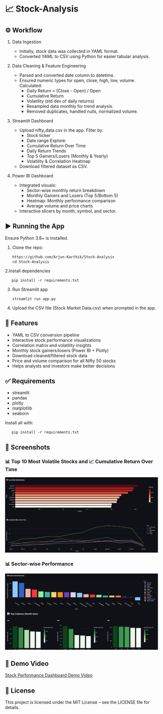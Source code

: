 # 📈 Stock-Analysis

## ⚙️ Workflow
1. Data Ingestion

   - Initially, stock data was collected in YAML format. 
   - Converted YAML to CSV using Python for easier tabular analysis.

2. Data Cleaning & Feature Engineering
   
      - Parsed and converted date column to datetime.
      - Ensured numeric types for open, close, high, low, volume.
      Calculated:
        - Daily Return = (Close - Open) / Open
        - Cumulative Return
        - Volatility (std dev of daily returns)
        - Resampled data monthly for trend analysis.
        - Removed duplicates, handled nulls, normalized volume.

3. Streamlit Dashboard
   
      - Upload nifty_data.csv in the app.
      Filter by:
        - Stock ticker
        - Date range
      Explore:
        - Cumulative Return Over Time
        - Daily Return Trends
        - Top 5 Gainers/Losers (Monthly & Yearly)
        - Volatility & Correlation Heatmap
      - Download filtered dataset as CSV.
  
4. Power BI Dashboard
   
      - Integrated visuals:
          - Sector-wise monthly return breakdown
          - Monthly Gainers and Losers (Top 5/Bottom 5)
          - Heatmap: Monthly performance comparison
          - Average volume and price charts
      - Interactive slicers by month, symbol, and sector.
  
## ▶️ Running the App

Ensure Python 3.8+ is installed.

1. Clone the repo:
   
       https://github.com/Arjun-Karthik/Stock-Analysis
       cd Stock-Analysis

2.Install dependencies

       pip install -r requirements.txt

3. Run Streamlit app

       streamlit run app.py

4. Upload the CSV file (Stock Market Data.csv) when prompted in the app.

## 🧩 Features

  - YAML to CSV conversion pipeline
  - Interactive stock performance visualizations
  - Correlation matrix and volatility insights
  - Monthly stock gainers/losers (Power BI + Plotly)
  - Download cleaned/filtered stock data
  - Price and volume comparison for all Nifty 50 stocks
  - Helps analysts and investors make better decisions

## ✅ Requirements

   - streamlit
   - pandas
   - plotly
   - matplotlib
   - seaborn

Install all with:

       pip install -r requirements.txt

## 📸 Screenshots

### 📊 Top 10 Most Volatile Stocks and 📈 Cumulative Return Over Time

<img src="Screenshots/Bar and Line Chart.png" width="800"/>

### 📊 Sector-wise Performance

<img src="Screenshots/Bar Chart.png" width="800"/>

## 🎥 Demo Video

   <a href="[https://www.linkedin.com/posts/arjun-t-a51383200_imdb-movie-dashboard-app-activity-7348370456242003969-Nd0G?utm_source=share&utm_medium=member_desktop&rcm=ACoAADNQBh0BQsEphYCjQb01l17Z8-pUyINZuxs](https://www.linkedin.com/posts/arjun-t-a51383200_stock-performance-dashboard-visualization-activity-7356235958826012672-QRSc?utm_source=share&utm_medium=member_desktop&rcm=ACoAADNQBh0BQsEphYCjQb01l17Z8-pUyINZuxs)">Stock Performance Dashboard Demo Video</a>

## 📃 License

   This project is licensed under the MIT License – see the LICENSE file for details.
